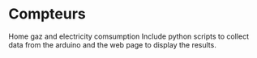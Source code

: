 # Compteurs
Home gaz and electricity comsumption
Include python scripts to collect data from the arduino and the web page to display the results. 
